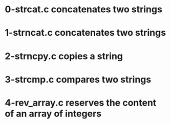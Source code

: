 # 0-strcat.c concatenates two strings
# 1-strncat.c concatenates two strings
# 2-strncpy.c copies a string
# 3-strcmp.c compares two strings
# 4-rev_array.c reserves the content of an array of integers
